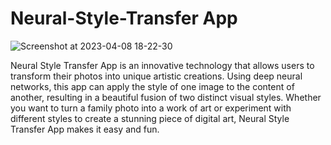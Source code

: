 # Neural-Style-Transfer App

![Screenshot at 2023-04-08 18-22-30](https://user-images.githubusercontent.com/99510125/230734568-e5515364-91bf-4837-b075-570e27f52af1.png)



Neural Style Transfer App is an innovative technology that allows users to transform their photos into unique artistic creations. 
Using deep neural networks, this app can apply the style of one image to the content of another, resulting in a beautiful fusion of two
distinct visual styles. Whether you want to turn a family photo into a work of art or experiment with different styles to create a stunning 
piece of digital art, Neural Style Transfer App makes it easy and fun.



